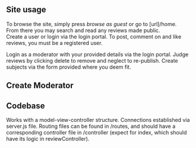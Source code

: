 ## Site usage
To browse the site, simply press *browse as guest* or go to [url]/home.\
From there you may search and read any reviews made public.\
Create a user or login via the login portal. To post, comment on and like reviews, you must be a registered user.

Login as a moderator with your provided details via the login portal. Judge reviews by clicking delete to remove
and neglect to re-publish. Create subjects via the form provided where you deem fit.

## Create Moderator

## Codebase

Works with a model-view-controller structure. Connections established via server.js file. Routing files
can be found in /routes, and should have a corresponding controller file in /controller (expect for 
index, which should have its logic in reviewController).